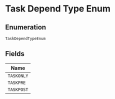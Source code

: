 
# Task Depend Type Enum

## Enumeration

`TaskDependTypeEnum`

## Fields

| Name |
|  --- |
| `TASKONLY` |
| `TASKPRE` |
| `TASKPOST` |

